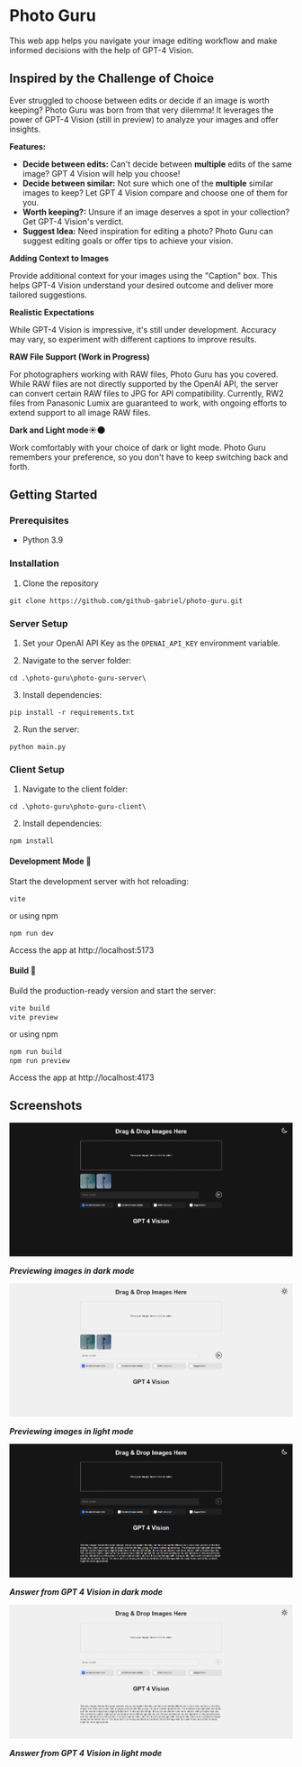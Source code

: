 # Photo Guru

This web app helps you navigate your image editing workflow and make informed decisions with the help of GPT-4 Vision.

## Inspired by the Challenge of Choice

Ever struggled to choose between edits or decide if an image is worth keeping? Photo Guru was born from that very dilemma! It leverages the power of GPT-4 Vision (still in preview) to analyze your images and offer insights.

**Features:**

- **Decide between edits:** Can't decide between **multiple** edits of the same image? GPT 4 Vision will help you choose!
- **Decide between similar:** Not sure which one of the **multiple** similar images to keep? Let GPT 4 Vision compare and choose one of them for you.
- **Worth keeping?:** Unsure if an image deserves a spot in your collection? Get GPT-4 Vision's verdict.
- **Suggest Idea:** Need inspiration for editing a photo? Photo Guru can suggest editing goals or offer tips to achieve your vision.

**Adding Context to Images**

Provide additional context for your images using the "Caption" box. This helps GPT-4 Vision understand your desired outcome and deliver more tailored suggestions.

**Realistic Expectations**

While GPT-4 Vision is impressive, it's still under development. Accuracy may vary, so experiment with different captions to improve results.

**RAW File Support (Work in Progress)**

For photographers working with RAW files, Photo Guru has you covered. While RAW files are not directly supported by the OpenAI API, the server can convert certain RAW files to JPG for API compatibility. Currently, RW2 files from Panasonic Lumix are guaranteed to work, with ongoing efforts to extend support to all image RAW files.

**Dark and Light mode☀️🌑**

Work comfortably with your choice of dark or light mode. Photo Guru remembers your preference, so you don't have to keep switching back and forth.

## Getting Started

### Prerequisites

- Python 3.9

### Installation

1. Clone the repository

```
git clone https://github.com/github-gabriel/photo-guru.git
```

### Server Setup

1. Set your OpenAI API Key as the `OPENAI_API_KEY` environment variable.

2. Navigate to the server folder:

```
cd .\photo-guru\photo-guru-server\
```

3. Install dependencies:

```
pip install -r requirements.txt
```

2. Run the server:

```
python main.py
```

### Client Setup

1. Navigate to the client folder:

```
cd .\photo-guru\photo-guru-client\
```

2. Install dependencies:

```
npm install
```

#### Development Mode 🚧

Start the development server with hot reloading:

```
vite
```

or using npm

```
npm run dev
```

Access the app at http://localhost:5173

#### Build 🏬

Build the production-ready version and start the server:

```
vite build
vite preview
```

or using npm

```
npm run build
npm run preview
```

Access the app at http://localhost:4173

## Screenshots

![](./images/Preview.png)

**_Previewing images in dark mode_**

![](./images/Preview_Light.png)

**_Previewing images in light mode_**

![](./images/Answer.png)

**_Answer from GPT 4 Vision in dark mode_**

![](./images/Answer_Light.png)

**_Answer from GPT 4 Vision in light mode_**
